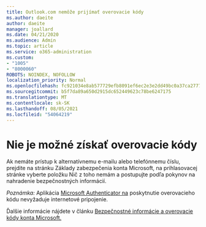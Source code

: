 ```yaml
---
title: Outlook.com nemôže prijímať overovacie kódy
ms.author: daeite
author: daeite
manager: joallard
ms.date: 04/21/2020
ms.audience: Admin
ms.topic: article
ms.service: o365-administration
ms.custom:
- "1005"
- "8000060"
ROBOTS: NOINDEX, NOFOLLOW
localization_priority: Normal
ms.openlocfilehash: fc921034e8ab577729efb8091ef6ec2e3e2dd49bc0a37ca27771b68756260c32
ms.sourcegitcommit: b5f7da89a650d2915dc652449623c78be6247175
ms.translationtype: MT
ms.contentlocale: sk-SK
ms.lasthandoff: 08/05/2021
ms.locfileid: "54064219"
---
```

# <a name="cant-get-verification-codes"></a>Nie je možné získať overovacie kódy

Ak nemáte prístup k alternatívnemu e-mailu alebo telefónnemu číslu,  prejdite na stránku Základy zabezpečenia konta Microsoft, na prihlasovacej stránke vyberte položku Nič z toho nemám a postupujte podľa pokynov na nahradenie bezpečnostných informácií. [](https://account.microsoft.com/security)

*Poznámka:* Aplikácia [Microsoft Authenticator na](https://go.microsoft.com/fwlink/?linkid=2016117) poskytnutie overovacieho kódu nevyžaduje internetové pripojenie.

Ďalšie informácie nájdete v článku [Bezpečnostné informácie a overovacie kódy konta Microsoft.](https://support.microsoft.com/help/12428/)